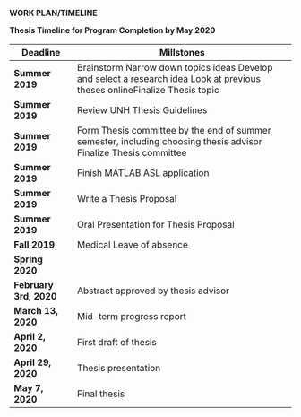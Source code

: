 **WORK PLAN/TIMELINE**

**Thesis Timeline for Program Completion by May 2020**

| **Deadline** | **Millstones** |
| --- | --- |
| **Summer 2019** | Brainstorm    Narrow down topics ideas    Develop and select a research idea    Look at previous theses onlineFinalize Thesis topic |
| **Summer 2019** | Review UNH Thesis Guidelines |
| **Summer 2019** | Form Thesis committee by the end of summer semester, including choosing thesis advisor    Finalize Thesis committee |
| **Summer 2019** | Finish MATLAB ASL application |
| **Summer 2019** | Write a Thesis Proposal |
| **Summer 2019** | Oral Presentation for Thesis Proposal |
| **Fall 2019** | Medical Leave of absence |
| **Spring 2020** | |
| **February 3rd, 2020** | Abstract approved by thesis advisor |
| **March 13, 2020** | Mid-term progress report |
| **April 2, 2020** | First draft of thesis  |
| **April 29, 2020** | Thesis presentation |
| **May 7, 2020** | Final thesis  |
